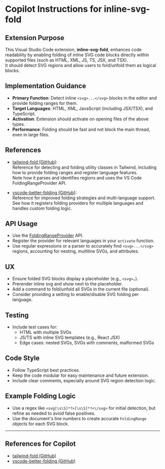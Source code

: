 # Copilot Instructions for inline-svg-fold

## Extension Purpose

This Visual Studio Code extension, **inline-svg-fold**, enhances code readability by enabling folding of inline SVG code blocks directly within supported files (such as HTML, XML, JS, TS, JSX, and TSX).  
It should detect SVG regions and allow users to fold/unfold them as logical blocks.

## Implementation Guidance

- **Primary Function**: Detect inline `<svg>...</svg>` blocks in the editor and provide folding ranges for them.
- **Target Languages**: HTML, XML, JavaScript (including JSX/TSX), and TypeScript.
- **Activation**: Extension should activate on opening files of the above types.
- **Performance**: Folding should be fast and not block the main thread, even in large files.

## References

- [tailwind-fold (GitHub)](https://github.dev/stivoat/tailwind-fold):  
  Reference for detecting and folding utility classes in Tailwind, including how to provide folding ranges and register language features.  
  Note how it parses and identifies regions and uses the VS Code FoldingRangeProvider API.

- [vscode-better-folding (GitHub)](https://github.com/mtbaqer/vscode-better-folding):  
  Reference for improved folding strategies and multi-language support.  
  See how it registers folding providers for multiple languages and handles custom folding logic.

## API Usage

- Use the [FoldingRangeProvider](https://code.visualstudio.com/api/references/vscode-api#FoldingRangeProvider) API.
- Register the provider for relevant languages in your `activate` function.
- Use regular expressions or a parser to accurately find `<svg>...</svg>` regions, accounting for nesting, multiline SVGs, and attributes.

## UX

- Ensure folded SVG blocks display a placeholder (e.g., `<svg>…`).
- Prerender inline svg and show next to the placeholder.
- Add a command to fold/unfold all SVGs in the current file (optional).
- Consider providing a setting to enable/disable SVG folding per language.

## Testing

- Include test cases for:
  - HTML with multiple SVGs
  - JS/TS with inline SVG templates (e.g., React JSX)
  - Edge cases: nested SVGs, SVGs with comments, malformed SVGs

## Code Style

- Follow TypeScript best practices.
- Keep the code modular for easy maintenance and future extension.
- Include clear comments, especially around SVG region detection logic.

## Example Folding Logic

- Use a regex like `<svg[\s\S]*?>[\s\S]*?<\/svg>` for initial detection, but refine as needed to avoid false positives.
- Use the document's line numbers to create accurate `FoldingRange` objects for each SVG block.

---

## References for Copilot

- [tailwind-fold (GitHub)](https://github.dev/stivoat/tailwind-fold)
- [vscode-better-folding (GitHub)](https://github.com/mtbaqer/vscode-better-folding)

